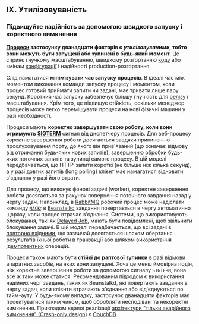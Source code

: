 ## IX. Утилізовуваність
### Підвищуйте надійність за допомогою швидкого запуску і коректного вимкнення

**[Процеси](./processes) застосунку дванадцати факторів є *утилізовуваними*, тобто вони можуть бути запущені або зупинені в будь-який момент.** Це сприяє гнучкому масштабуванню, швидкому розгортанню [коду](./codebase) або змінам [конфігурації](./config) і надійності production-розгортання.

Слід намагатися **мінімізувати час запуску процесів**. В ідеалі час між моментом виконання команди запуску процесу і моментом, коли процес готовий приймати запити чи задачі, має тривати лише пару секунд. Короткий час запуску забезпечує більшу гнучкість для [релізу](./build-release-run) і масштабування. Крім того, це підвищує стійкість, оскільки менеджер процесів може легко переміщувати процеси на нові фізичні машини у разі необхідності.

Процеси мають **коректно завершувати свою роботу, коли вони отримують [SIGTERM](http://en.wikipedia.org/wiki/SIGTERM)** сигнал від диспетчеру процесів. Для веб-процесу коректне завершення роботи досягається завдяки припиненню прослуховування порту, до якого він прив'язаний (що означає відмову від отримання будь-яких нових запитів), завершенню обробки будь-яких поточних запитів та зупинці самого процесу. В цій моделі передбачається, що HTTP-запити короткі (не більше ніж кілька секунд), а у разі довгих запитів (long polling) клієнт має намагатися відновити з'єднання у разі його втрати.

Для процесу, що виконує фонові задачі (worker), коректне завершення роботи досягається за рахунок повернення поточного завдання назад у чергу задач. Наприклад, в [RabbitMQ](http://www.rabbitmq.com/) робочий процес може надіслати команду [`NACK`](http://www.rabbitmq.com/amqp-0-9-1-quickref.html#basic.nack); в [Beanstalkd](http://kr.github.com/beanstalkd/) завдання повертається в чергу автоматично щоразу, коли процес втрачає з'єднання. Системи, що використовують блокування, такі як [Delayed Job](https://github.com/collectiveidea/delayed_job#readme), мають бути повідомлені, щоб звільнити блокування задачі. В цій моделі передбачається, що всі задачі є [повторно вхідними](http://en.wikipedia.org/wiki/Reentrant_%28subroutine%29), що зазвичай досягається шляхом обертання результатів їхньої роботи в транзакції або шляхом використання [ідемпотентних](http://en.wikipedia.org/wiki/Idempotence) операцій.

Процеси також мають бути **стійкі до раптової зупинки** в разі відмови апаратних засобів, на яких вони запущені. Хоча це менш ймовірна подія, ніж коректне завершення роботи за допомогою сигналу `SIGTERM`, вона все ж таки може статися. Рекомендованим підходом є використання надійних черг завдань, таких як Beanstalkd, які повертають завдання в чергу задач, коли клієнти втрачають з'єднання або від'єднуються по тайм-ауту. У будь-якому випадку, застосунок дванадцяти факторів має проектуватися таким чином, щоб обробляти несподівані та некоректні вимкнення. Прикладом вдалої реалізації [архітектури "тільки аварійного вимкнення" (Crash-only design)](http://lwn.net/Articles/191059/) є [СouchDB](http://docs.couchdb.org/en/latest/intro/overview.html).